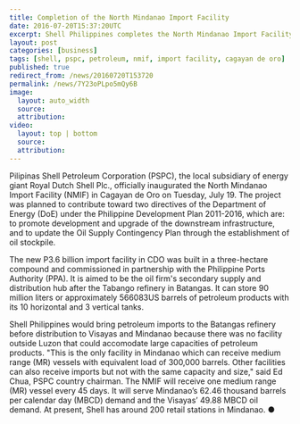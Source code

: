 ```yaml
---
title: Completion of the North Mindanao Import Facility
date: 2016-07-20T15:37:20UTC
excerpt: Shell Philippines completes the North Mindanao Import Facility in Cagayan de Oro worth P3.6 billion to accomodate increasing demands in Mindanao and Visayas region.
layout: post
categories: [business]
tags: [shell, pspc, petroleum, nmif, import facility, cagayan de oro]
published: true
redirect_from: /news/20160720T153720
permalink: /news/7Y23oPLpo5mQy6B
image:
  layout: auto_width
  source: 
  attribution: 
video:
  layout: top | bottom
  source: 
  attribution: 
---
```


Pilipinas Shell Petroleum Corporation (PSPC), the local subsidiary of energy giant Royal Dutch Shell Plc., officially inaugurated the North Mindanao Import Facility (NMIF) in Cagayan de Oro on Tuesday, July 19. The project was planned to contribute toward two directives of the Department of Energy (DoE) under the Philippine Development Plan 2011-2016, which are: to promote development and upgrade of the downstream infrastructure, and to update the Oil Supply Contingency Plan through the establishment of oil stockpile.

The new P3.6 billion import facility in CDO was built in a three-hectare compound and commissioned in partnership with the Philippine Ports Authority (PPA).
It is aimed to be the oil firm's secondary supply and distribution hub after the Tabango refinery in Batangas.
It can store 90 million liters or approximately 566083US barrels of petroleum products with its 10 horizontal and 3 vertical tanks.

Shell Philippines would bring petroleum imports to the Batangas refinery before distribution to Visayas and Mindanao because there was no facility outside Luzon that could accomodate large capacities of petroleum products.
"This is the only facility in Mindanao which can receive medium range (MR) vessels with equivalent load of 300,000 barrels. Other facilities can also receive imports but not with the same capacity and size," said Ed Chua, PSPC country chairman.
The NMIF will receive one medium range (MR) vessel every 45 days.
It will serve Mindanao’s 62.46 thousand barrels per calendar day (MBCD) demand and the Visayas’ 49.88 MBCD oil demand.
At present, Shell has around 200 retail stations in Mindanao.
&#x25cf;





